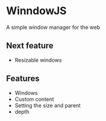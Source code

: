 # WinndowJS
A simple window manager for the web
## Next feature
- Resizable windows
## Features
- Windows
- Custom content
- Setting the size and parent
- depth